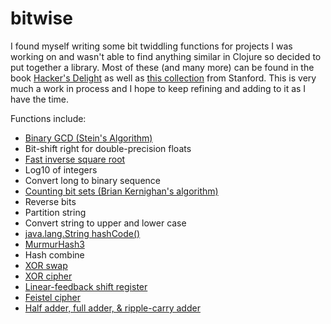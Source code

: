 # bitwise
I found myself writing some bit twiddling functions for projects I was working on and wasn't able to find anything similar in Clojure so decided to put together a library. Most of these (and many more) can be found in the book [Hacker's Delight](http://www.hackersdelight.org/) as well as [this collection](http://graphics.stanford.edu/~seander/bithacks.html) from Stanford. This is very much a work in process and I hope to keep refining and adding to it as I have the time.


Functions include:

+ [Binary GCD (Stein's Algorithm)](https://en.wikipedia.org/wiki/Binary_GCD_algorithm)
+ Bit-shift right for double-precision floats
+ [Fast inverse square root](https://en.wikipedia.org/wiki/Fast_inverse_square_root)
+ Log10 of integers
+ Convert long to binary sequence
+ [Counting bit sets (Brian Kernighan's algorithm)](http://www.geeksforgeeks.org/count-set-bits-in-an-integer/)
+ Reverse bits
+ Partition string
+ Convert string to upper and lower case
+ [java.lang.String hashCode()](https://en.wikipedia.org/wiki/Java_hashCode())
+ [MurmurHash3](https://en.wikipedia.org/wiki/MurmurHash)
+ Hash combine
+ [XOR swap](https://en.wikipedia.org/wiki/XOR_swap_algorithm)
+ [XOR cipher](https://en.wikipedia.org/wiki/XOR_cipher)
+ [Linear-feedback shift register](https://en.wikipedia.org/wiki/Linear-feedback_shift_register)
+ [Feistel cipher](https://en.wikipedia.org/wiki/Feistel_cipher)
+ [Half adder, full adder, & ripple-carry adder](https://en.wikipedia.org/wiki/Adder_(electronics))